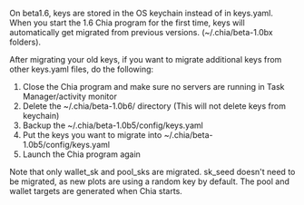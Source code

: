 On beta1.6, keys are stored in the OS keychain instead of in keys.yaml.
When you start the 1.6 Chia program for the first time, keys will automatically get migrated from previous versions. (~/.chia/beta-1.0bx folders).

After migrating your old keys, if you want to migrate additional keys from other keys.yaml files, do the following:

1. Close the Chia program and make sure no servers are running in Task Manager/activity monitor
2. Delete the ~/.chia/beta-1.0b6/ directory (This will not delete keys from keychain)
3. Backup the ~/.chia/beta-1.0b5/config/keys.yaml 
4. Put the keys you want to migrate into ~/.chia/beta-1.0b5/config/keys.yaml
5. Launch the Chia program again

Note that only wallet_sk and pool_sks are migrated. sk_seed doesn't need to be migrated, as new plots are using a random key by default. The pool and wallet targets are generated when Chia starts.